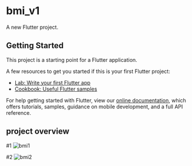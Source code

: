 # bmi_v1

A new Flutter project.

## Getting Started

This project is a starting point for a Flutter application.

A few resources to get you started if this is your first Flutter project:

- [Lab: Write your first Flutter app](https://flutter.dev/docs/get-started/codelab)
- [Cookbook: Useful Flutter samples](https://flutter.dev/docs/cookbook)

For help getting started with Flutter, view our
[online documentation](https://flutter.dev/docs), which offers tutorials,
samples, guidance on mobile development, and a full API reference.

## project overview

#1
![bmi1](https://user-images.githubusercontent.com/59228910/148976771-1e283226-6ce6-4cb9-8a86-ac8d32355905.jpeg)

#2
![bmi2](https://user-images.githubusercontent.com/59228910/148976376-2df6b6dd-5445-4a52-81e3-4e3cb4e6d7ad.jpeg)
